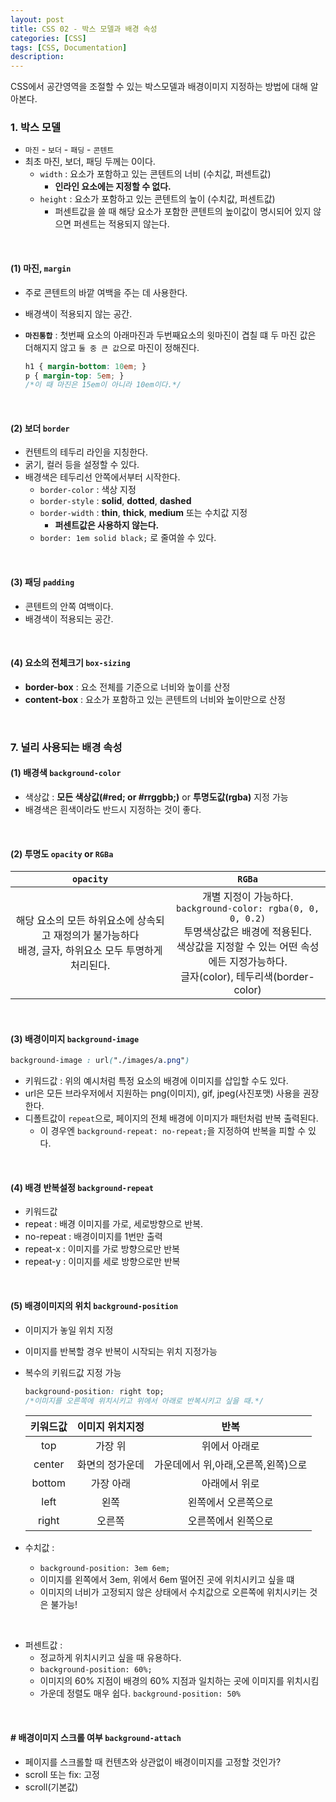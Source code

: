 ```yaml
---
layout: post
title: CSS 02 - 박스 모델과 배경 속성
categories: [CSS]
tags: [CSS, Documentation]
description: 
---
```


CSS에서 공간영역을 조절할 수 있는 박스모델과 배경이미지 지정하는 방법에 대해 알아본다. 


### 1.  박스 모델

- `마진` - `보더` - `패딩` - `콘텐트`
- 최초 마진, 보더, 패딩 두께는 0이다. 
	- `width` : 요소가 포함하고 있는 콘텐트의 너비 (수치값, 퍼센트값)
		- **인라인 요소에는 지정할 수 없다.**
	- `height` : 요소가 포함하고 있는 콘텐트의 높이 (수치값, 퍼센트값)
		- 퍼센트값을 쓸 때 해당 요소가 포함한 콘텐트의 높이값이 명시되어 있지 않으면 퍼센트는 적용되지 않는다.

<br>

#### (1) 마진, `margin`

- 주로 콘텐트의 바깥 여백을 주는 데 사용한다.
- 배경색이 적용되지 않는 공간. 
- **`마진통합`** : 첫번째 요소의 아래마진과 두번째요소의 윗마진이 겹칠 떄 두 마진 값은 더해지지 않고 `둘 중 큰 값`으로 마진이 정해진다. 

	```css
	h1 { margin-bottom: 10em; }
	p { margin-top: 5em; }
	/*이 때 마진은 15em이 아니라 10em이다.*/
	```

<br>

#### (2) 보더 `border`

- 컨텐트의 테두리 라인을 지칭한다.
- 굵기, 컬러 등을 설정할 수 있다. 
- 배경색은 테두리선 안쪽에서부터 시작한다.
	- `border-color` : 색상 지정
	- `border-style` : **solid**, **dotted**, **dashed**
	- `border-width` : **thin**, **thick**, **medium** 또는 수치값 지정
		- **퍼센트값은 사용하지 않는다.**
	- `border: 1em solid black;` 로 줄여쓸 수 있다.
 
<br>

#### (3) 패딩 `padding`

- 콘텐트의 안쪽 여백이다.
- 배경색이 적용되는 공간.

<br>

#### (4) 요소의 전체크기 `box-sizing`

- **border-box** : 요소 전체를 기준으로 너비와 높이를 산정
- **content-box** : 요소가 포함하고 있는 콘텐트의 너비와 높이만으로 산정

<br> 

### 7. 널리 사용되는 배경 속성 

#### (1) 배경색 `background-color`

- 색상값 : **모든 색상값(#red; or #rrggbb;)** or **투명도값(rgba)** 지정 가능
- 배경색은 흰색이라도 반드시 지정하는 것이 좋다.

<br>

#### (2) 투명도 `opacity` or `RGBa` 

|`opacity`|`RGBa`|
|:-------:|:-----:|
|해당 요소의 모든 하위요소에 상속되고 재정의가 불가능하다<br>배경, 글자, 하위요소 모두 투명하게 처리된다.|개별 지정이 가능하다.<br>`background-color: rgba(0, 0, 0, 0.2)`<br>투명색상값은 배경에 적용된다.<br>색상값을 지정할 수 있는 어떤 속성에든 지정가능하다.<br>글자(color), 테두리색(border-color)|

<br>

#### (3) 배경이미지 `background-image`

```css
background-image : url("./images/a.png")
```

- 키워드값 : 위의 예시처럼 특정 요소의 배경에 이미지를 삽입할 수도 있다.
- url은 모든 브라우저에서 지원하는 png(이미지), gif, jpeg(사진포맷) 사용을 권장한다. 
- 디폴트값이 `repeat`으로, 페이지의 전체 배경에 이미지가 패턴처럼 반복 출력된다.
	- 이 경우엔 `background-repeat: no-repeat;`을 지정하여 반복을 피할 수 있다. 

<br>
	
#### (4) 배경 반복설정 `background-repeat`

- 키워드값
 - repeat : 배경 이미지를 가로, 세로방향으로 반복.
 - no-repeat : 배경이미지를 1번만 출력
 - repeat-x : 이미지를 가로 방향으로만 반복
 - repeat-y : 이미지를 세로 방향으로만 반복

<br>
	
#### (5) 배경이미지의 위치 `background-position`
- 이미지가 놓일 위치 지정
- 이미지를 반복할 경우 반복이 시작되는 위치 지정가능
- 복수의 키워드값 지정 가능

    ```css
    background-position: right top;
    /*이미지를 오른쪽에 위치시키고 위에서 아래로 반복시키고 싶을 때.*/
	```
	 
	|키워드값|이미지 위치지정|반복|
	|:-----:|:----:|:----:|
	|top|가장 위|위에서 아래로|
	|center|화면의 정가운데|가운데에서 위,아래,오른쪽,왼쪽)으로|
	|bottom|가장 아래|아래에서 위로|
	|left|왼쪽|왼쪽에서 오른쪽으로|
	|right|오른쪽|오른쪽에서 왼쪽으로|

- 수치값 : 
	- `background-position: 3em 6em;`
	- 이미지를 왼쪽에서 3em, 위에서 6em 떨어진 곳에 위치시키고 싶을 떄
	- 이미지의 너비가 고정되지 않은 상태에서 수치값으로 오른쪽에 위치시키는 것은 불가능!

<br>

- 퍼센트값 :
	- 정교하게 위치시키고 싶을 때 유용하다. 
	- `background-position: 60%;`
	- 이미지의 60% 지점이 배경의 60% 지점과 일치하는 곳에 이미지를 위치시킴
	- 가운데 정렬도 매우 쉽다. `background-position: 50%`

<br>
	
#### # 배경이미지 스크롤 여부 `background-attach`

- 페이지를 스크롤할 때 컨텐츠와 상관없이 배경이미지를 고정할 것인가?
- scroll 또는 fix: 고정
- scroll(기본값)

<br>
